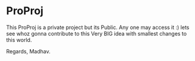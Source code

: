 # ProProj

This ProProj is a private project but its Public. Any one may access it :) lets see whoz gonna contribute to this Very BIG idea with smallest changes to this world.

Regards,
Madhav.
